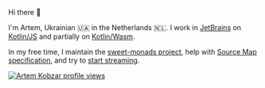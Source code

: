 Hi there 👋

I'm Artem, Ukrainian 🇺🇦 in the Netherlands 🇳🇱. 
I work in [JetBrains](https://github.com/JetBrains) on [Kotlin/JS](https://github.com/JetBrains/kotlin/tree/master/compiler/ir/backend.js/src/org/jetbrains/kotlin/ir/backend/js) and partially on [Kotlin/Wasm](https://github.com/JetBrains/kotlin/tree/master/compiler/ir/backend.wasm/src/org/jetbrains/kotlin/backend/wasm).

In my free time, I maintain the [sweet-monads project](https://github.com/JSMonk/sweet-monads), help with [Source Map specification](https://github.com/tc39/source-map-spec), and try to [start streaming](https://www.twitch.tv/undercoding/about).


[![Artem Kobzar profile views](https://u8views.com/api/v1/github/profiles/10776615/views/day-week-month-total-count.svg)](https://u8views.com/github/JSMonk)
